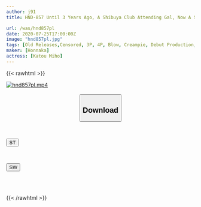 ```yaml
---
author: j91
title: HND-857 Until 3 Years Ago, A Shibuya Club Attending Gal, Now A Serious Married Woman, But After All I Can Not Forget The Fun Sex Life Of That Time And I Want To Roll Up And Make A Cumshot AV Debut! !! Miho Kato

url: /was/hnd857pl
date: 2020-07-25T17:00:00Z
image: "hnd857pl.jpg"
tags: [Old Releases,Censored, 3P, 4P, Blow, Creampie, Debut Production, Digital Mosaic, Married Woman, Solowork]
maker: [Honnaka]
actress: [Katou Miho]
---
```



{{< rawhtml >}}

<div class="video" data-videoid="B4rxdL8K0qCyAAW">
    <a href="javascript:;">
        <img src="/was/hnd857pl/hnd857pl.jpg" width="WIDTH" height="HEIGHT" alt="hnd857pl.mp4" loading="lazy">
    </a>
</div>

<script type="text/javascript" src="https://j91.asia/asset/on-demand-st.js"></script>

<br>
  <link rel="stylesheet" href="https://j91.asia/asset/bs5.css">
  
  <center>
  <button class="btn btn-primary" type="button" data-bs-toggle="collapse" data-bs-target=".multi-collapse" aria-expanded="false" aria-controls="multiCollapseExample1 multiCollapseExample2"><h2>Download</h2></button></center>
</p>
<div class="row">
  <div class="col">
    <div class="collapse multi-collapse" id="multiCollapseExample1">
      <div class="card card-body">
	      	      <br>
<div class="buttons">  
<p><a href="https://streamtape.to/v/B4rxdL8K0qCyAAW" target="_blank"><button class="btn-hover color-3"><i class="fa fa-download"></i> ST</button></a></p></div>
    </div>
  </div>
</div>
  <div class="col">
    <div class="collapse multi-collapse" id="multiCollapseExample2">
      <div class="card card-body">
	      <br>
<div class="buttons">
<p><a href="https://cdnwish.com/hpsb0yd4vpwy" target="_blank"><button class="btn-hover color-2"><i class="fa fa-download"></i> SW</button></a></p></div>
<br><br>
      </div>
    </div>
  </div>
</div>

{{< /rawhtml >}}